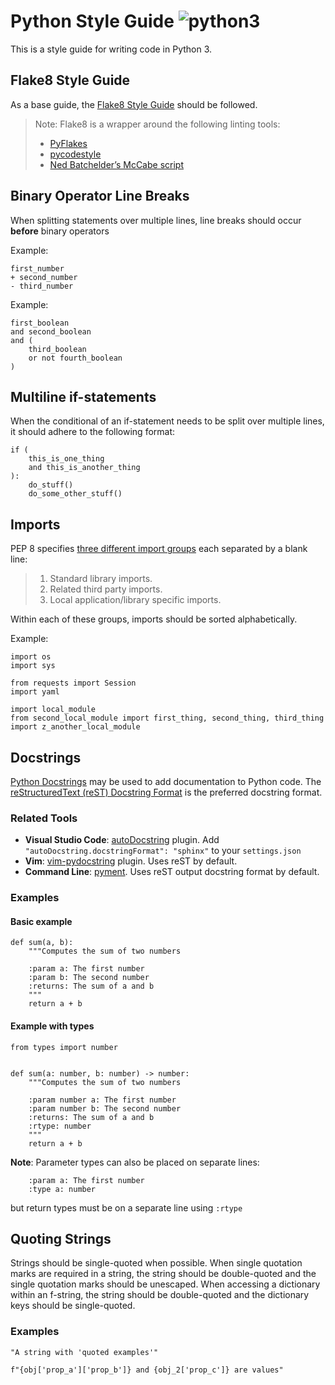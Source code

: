 # Python Style Guide ![python3](https://img.shields.io/badge/python-3-blue.svg)

This is a style guide for writing code in Python 3.

## Flake8 Style Guide

As a base guide, the [Flake8 Style Guide](http://flake8.pycqa.org/en/latest/) should be followed.

> Note: Flake8 is a wrapper around the following linting tools:
> * [PyFlakes](https://pypi.org/project/pyflakes/)
> * [pycodestyle](https://pypi.org/project/pycodestyle/)
> * [Ned Batchelder’s McCabe script](https://pypi.org/project/mccabe/)

## Binary Operator Line Breaks

When splitting statements over multiple lines, line breaks should occur **before** binary operators

Example:
```python3
first_number
+ second_number
- third_number
```

Example:
```python3
first_boolean
and second_boolean
and (
    third_boolean
    or not fourth_boolean
)
```

## Multiline if-statements

When the conditional of an if-statement needs to be split over multiple lines, it should adhere to the following format:

```python3
if (
    this_is_one_thing
    and this_is_another_thing
):
    do_stuff()
    do_some_other_stuff()
```

## Imports

PEP 8 specifies [three different import groups](https://www.python.org/dev/peps/pep-0008/#imports) each separated by a blank line:
> 1. Standard library imports.
> 2. Related third party imports.
> 3. Local application/library specific imports.

Within each of these groups, imports should be sorted alphabetically.

Example:
```python3
import os
import sys

from requests import Session
import yaml

import local_module
from second_local_module import first_thing, second_thing, third_thing
import z_another_local_module
```

## Docstrings

[Python Docstrings](https://www.python.org/dev/peps/pep-0257/) may be used to add documentation to Python code.
The [reStructuredText (reST) Docstring Format](https://www.python.org/dev/peps/pep-0287/) is the preferred docstring format.

### Related Tools

* **Visual Studio Code**: [autoDocstring](https://marketplace.visualstudio.com/items?itemName=njpwerner.autodocstring) plugin.
    Add `"autoDocstring.docstringFormat": "sphinx"` to your `settings.json`
* **Vim**: [vim-pydocstring](https://github.com/heavenshell/vim-pydocstring) plugin. Uses reST by default.
* **Command Line**: [pyment](https://github.com/dadadel/pyment). Uses reST output docstring format by default.

### Examples

#### Basic example

```python3
def sum(a, b):
    """Computes the sum of two numbers

    :param a: The first number
    :param b: The second number
    :returns: The sum of a and b
    """
    return a + b
```

#### Example with types

```python3
from types import number


def sum(a: number, b: number) -> number:
    """Computes the sum of two numbers

    :param number a: The first number
    :param number b: The second number
    :returns: The sum of a and b
    :rtype: number
    """
    return a + b
```

**Note**: Parameter types can also be placed on separate lines:

```
    :param a: The first number
    :type a: number
```

but return types must be on a separate line using `:rtype`

## Quoting Strings

Strings should be single-quoted when possible. When single quotation marks are required in a string, the string should
be double-quoted and the single quotation marks should be unescaped. When accessing a dictionary within an f-string,
the string should be double-quoted and the dictionary keys should be single-quoted.

### Examples

```python3
"A string with 'quoted examples'"
```

```python3
f"{obj['prop_a']['prop_b']} and {obj_2['prop_c']} are values"
```
